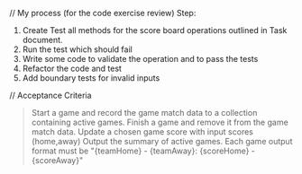 

// My process (for the code exercise review)
Step:
1. Create Test all methods for the score board operations outlined in Task document.
2. Run the test which should fail
3. Write some code to validate the operation and to pass the tests
4. Refactor the code and test
5. Add boundary tests for invalid inputs

// Acceptance Criteria
> Start a game and record the game match data to a collection containing active games.
> Finish a game and remove it from the game match data.
> Update a chosen game score with input scores (home,away)
> Output the summary of active games. Each game output format must be "{teamHome} - {teamAway}: {scoreHome} - {scoreAway}"

